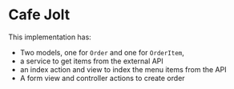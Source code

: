 # Cafe Jolt

This implementation has:
* Two models, one for `Order` and one for `OrderItem`,
* a service to get items from the external API
* an index action and view to index the menu items from the API
* A form view and controller actions to create order
